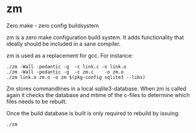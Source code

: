 # zm
Zero make - zero config buildsystem

zm is a zero make configuration build system. It adds functionality
that ideally should be included in a sane compiler.

zm is used as a replacement for gcc. For instance:

```
./zm -Wall -pedantic -g  -c link.c -o link.o
./zm -Wall -pedantic -g  -c zm.c    -o zm.o
./zm link.o zm.o -o zm $(pkg-config sqlite3 --libs)
```

Zm stores commandlines in a local sqlite3-database. When zm is called again
it checks the database and mtime of the c-files to determine which files
needs to be rebuilt.

Once the build database is built is only required to rebuild by issuing:

```
./zm
```
